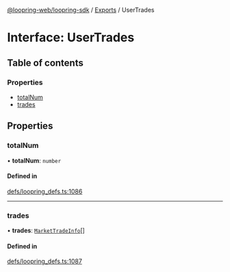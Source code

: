 [@loopring-web/loopring-sdk](../README.md) / [Exports](../modules.md) / UserTrades

# Interface: UserTrades

## Table of contents

### Properties

- [totalNum](UserTrades.md#totalnum)
- [trades](UserTrades.md#trades)

## Properties

### totalNum

• **totalNum**: `number`

#### Defined in

[defs/loopring_defs.ts:1086](https://github.com/Loopring/loopring_sdk/blob/1830d54/src/defs/loopring_defs.ts#L1086)

___

### trades

• **trades**: [`MarketTradeInfo`](MarketTradeInfo.md)[]

#### Defined in

[defs/loopring_defs.ts:1087](https://github.com/Loopring/loopring_sdk/blob/1830d54/src/defs/loopring_defs.ts#L1087)
